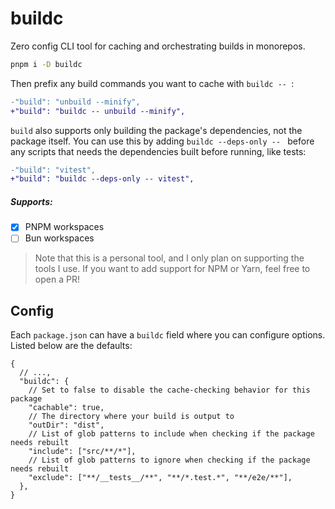 # buildc

Zero config CLI tool for caching and orchestrating builds in monorepos.

```sh
pnpm i -D buildc
```

Then prefix any build commands you want to cache with `buildc -- `:

```diff
-"build": "unbuild --minify",
+"build": "buildc -- unbuild --minify",
```

`build` also supports only building the package's dependencies, not the package itself. You can use this by adding `buildc --deps-only -- ` before any scripts that needs the dependencies built before running, like tests:

```diff
-"build": "vitest",
+"build": "buildc --deps-only -- vitest",
```

##### Supports:

- [x] PNPM workspaces
- [ ] Bun workspaces

> Note that this is a personal tool, and I only plan on supporting the tools I use. If you want to add support for NPM or Yarn, feel free to open a PR!

## Config

Each `package.json` can have a `buildc` field where you can configure options. Listed below are the defaults:

```jsonc
{
  // ...,
  "buildc": {
    // Set to false to disable the cache-checking behavior for this package
    "cachable": true,
    // The directory where your build is output to
    "outDir": "dist",
    // List of glob patterns to include when checking if the package needs rebuilt
    "include": ["src/**/*"],
    // List of glob patterns to ignore when checking if the package needs rebuilt
    "exclude": ["**/__tests__/**", "**/*.test.*", "**/e2e/**"],
  },
}
```
